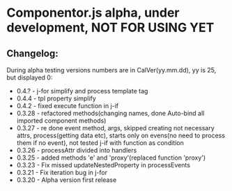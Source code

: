 # Componentor.js alpha, under development, NOT FOR USING YET

## Changelog:
During alpha testing versions numbers are in CalVer(yy.mm.dd), yy is 25, but displayed 0:
 
- 0.4.? - j-for simplify and process template tag
- 0.4.4 - tpl property simplify
- 0.4.2 - fixed execute function in j-if
- 0.3.28 - refactored methods(changing names, done Auto-bind all imported component methods)
- 0.3.27 - re done event method, args, skipped creating not necessary attrs, process(getting data etc), starts only on evens(no need to process them if no event), not tested j-if with function as condition
- 0.3.26 - processAttr divided into handlers
- 0.3.25 - added methods 'e' and 'proxy'(replaced function 'proxy')
- 0.3.23 - Fix missed updateNestedProperty in processEvents
- 0.3.21 - Fix iteration bug in j-for
- 0.3.20 - Alpha version first release